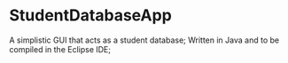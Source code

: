 # StudentDatabaseApp
A simplistic GUI that acts as a student database; Written in Java and to be compiled in the Eclipse IDE;
